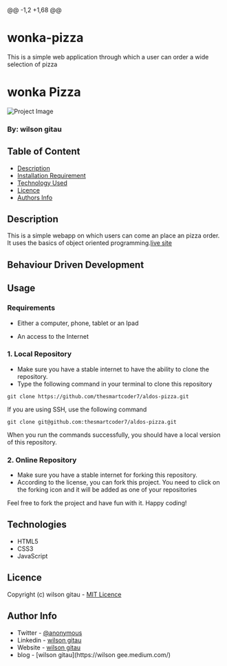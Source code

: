 @@ -1,2 +1,68 @@
# wonka-pizza
This is a simple web application through which a user can order a wide selection of pizza
# wonka Pizza

![Project Image](assets/images/readme-image.png)

### By: wilson gitau

## Table of Content

-   [Description](#description)
-   [Installation Requirement](#usage)
-   [Technology Used](#technologies)
-   [Licence](#licence)
-   [Authors Info](#author-info)

## Description

This is a simple webapp on which users can come an place an pizza order. It uses the basics of object oriented programming.[live site]()

## Behaviour Driven Development 

## Usage

### Requirements

-   Either a computer, phone, tablet or an Ipad

-   An access to the Internet

### 1. Local Repository

-   Make sure you have a stable internet to have the ability to clone the repository.
-   Type the following command in your terminal to clone this repository

```
git clone https://github.com/thesmartcoder7/aldos-pizza.git
```

If you are using SSH, use the following command

```
git clone git@github.com:thesmartcoder7/aldos-pizza.git
```

When you run the commands successfully, you should have a local version of this repository.

### 2. Online Repository

-   Make sure you have a stable internet for forking this repository.
-   According to the license, you can fork this project. You need to click on the forking icon and it will be added as one of your repositories

Feel free to fork the project and have fun with it. Happy coding!

## Technologies

-   HTML5
-   CSS3
-   JavaScript

## Licence

Copyright (c) wilson gitau - [MIT Licence](LICENSE)

## Author Info

-   Twitter - [@anonymous](https://twitter.com/thesmartcoder7)
-   Linkedin - [wilson gitau](https://www.linkedin.com/in/wilies-09839b115/)
-   Website - [wilson gitau](https://smart-code.dev)
-   blog - [wilson gitau](https://wilson gee.medium.com/)